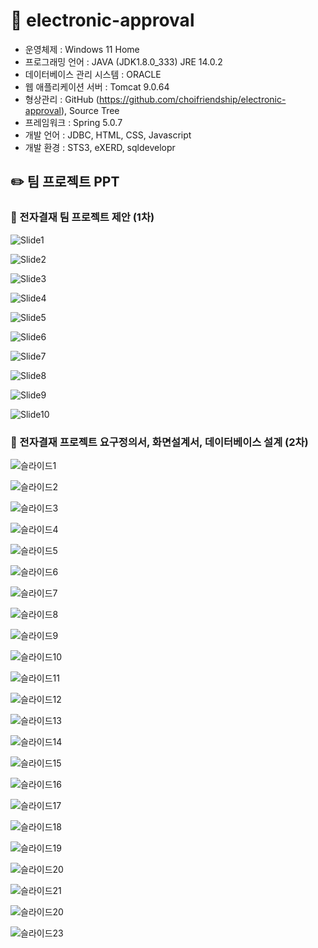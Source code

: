 # 📒 electronic-approval

- 운영체제 : Windows 11 Home
- 프로그래밍 언어 : JAVA (JDK1.8.0_333) JRE 14.0.2
- 데이터베이스 관리 시스템 : ORACLE
- 웹 애플리케이션 서버 : Tomcat 9.0.64
- 형상관리 : GitHub (https://github.com/choifriendship/electronic-approval), Source Tree
- 프레임워크 : Spring 5.0.7
- 개발 언어 : JDBC, HTML, CSS, Javascript
- 개발 환경 : STS3, eXERD, sqldevelopr


## ✏️ 팀 프로젝트 PPT


### 📝 전자결재 팀 프로젝트 제안 (1차)

![Slide1](https://user-images.githubusercontent.com/101532396/179870754-03eaf807-0c10-495c-a473-c66b1eef0c12.jpg)

![Slide2](https://user-images.githubusercontent.com/101532396/179870762-ffd6e4aa-d8c9-46b3-9ff9-c1bb6324f5a8.jpg)

![Slide3](https://user-images.githubusercontent.com/101532396/179870767-5ee7d4b5-8f8e-4d0f-9b46-e2f3c485aa07.jpg)

![Slide4](https://user-images.githubusercontent.com/101532396/179870773-51604a3a-559d-4502-aa19-6189a9c8addc.jpg)

![Slide5](https://user-images.githubusercontent.com/101532396/179870775-d0eb1508-2614-45ab-a16e-5dba2a84712b.jpg)

![Slide6](https://user-images.githubusercontent.com/101532396/179870777-a85c92cb-b380-48d7-bb10-effabae79ff7.jpg)

![Slide7](https://user-images.githubusercontent.com/101532396/179870779-4e605a9e-3417-45f4-9530-2bf84b5a9e7c.jpg)

![Slide8](https://user-images.githubusercontent.com/101532396/179870782-d4e91f60-df66-4134-971c-8717c583879c.jpg)

![Slide9](https://user-images.githubusercontent.com/101532396/179870787-85351c46-c19d-4d2b-8181-d6b233f7a76b.jpg)

![Slide10](https://user-images.githubusercontent.com/101532396/179870789-0cbd2fed-d4ee-4972-9bdf-0d50c9fbf464.jpg)



### 📝 전자결재 프로젝트 요구정의서, 화면설계서, 데이터베이스 설계 (2차)

![슬라이드1](https://user-images.githubusercontent.com/101532396/179868946-794f3ad4-b085-4faa-b77b-fa16ccb36be1.JPG)

![슬라이드2](https://user-images.githubusercontent.com/101532396/179868948-36f3d5c7-f7ad-45b0-97a8-8049b2c299cf.JPG)

![슬라이드3](https://user-images.githubusercontent.com/101532396/179868958-6f8ee673-d2bb-4e0e-9127-2f6ac362deb2.JPG)

![슬라이드4](https://user-images.githubusercontent.com/101532396/179868962-7f0c16da-f819-4871-b9b2-a93df48b2ecf.JPG)

![슬라이드5](https://user-images.githubusercontent.com/101532396/179868965-30ea7fcc-be33-4b0c-bfa5-89504727fcd3.JPG)

![슬라이드6](https://user-images.githubusercontent.com/101532396/179868969-5a5a07ee-ad7a-4ac6-91cb-463a28ea5a79.JPG)

![슬라이드7](https://user-images.githubusercontent.com/101532396/179868982-d5540199-f7f2-41c0-a5a9-42a88cf4a00a.JPG)

![슬라이드8](https://user-images.githubusercontent.com/101532396/179868988-925d3f24-1f47-460a-9668-b7f620925e44.JPG)

![슬라이드9](https://user-images.githubusercontent.com/101532396/179868991-9b4a430b-3beb-4839-9cac-027fad22d664.JPG)

![슬라이드10](https://user-images.githubusercontent.com/101532396/179868992-19ac0b65-6cfe-4198-8e7e-c111b80d000c.JPG)

![슬라이드11](https://user-images.githubusercontent.com/101532396/179868999-2fae912f-5e6d-44be-87a0-3ef0a6374f25.JPG)

![슬라이드12](https://user-images.githubusercontent.com/101532396/179869000-61c2365d-c90d-441f-a7e9-0e5eb251759a.JPG)

![슬라이드13](https://user-images.githubusercontent.com/101532396/179869006-7b6e6c19-f341-4f60-a71d-b2a9f985973d.JPG)

![슬라이드14](https://user-images.githubusercontent.com/101532396/179869008-bc64a5cf-bb94-44a8-bdf5-9ac243f0c114.JPG)

![슬라이드15](https://user-images.githubusercontent.com/101532396/179869022-ba686fbf-743b-4232-8cdd-326774f0c817.JPG)

![슬라이드16](https://user-images.githubusercontent.com/101532396/179869028-cb597b8b-94e5-4430-bb63-a0db2734c213.JPG)

![슬라이드17](https://user-images.githubusercontent.com/101532396/179869033-0e216647-ef39-4e2f-ab18-0ee5d42a6a70.JPG)

![슬라이드18](https://user-images.githubusercontent.com/101532396/179869039-d4de6c50-0125-4125-9107-f373d285eba9.JPG)

![슬라이드19](https://user-images.githubusercontent.com/101532396/179869043-99769593-75f9-4acf-bbd3-ad264508bf30.JPG)

![슬라이드20](https://user-images.githubusercontent.com/101532396/179869049-f12535b4-b49d-4d01-8335-894016838a04.JPG)

![슬라이드21](https://user-images.githubusercontent.com/101532396/179869012-a5c38877-d544-46ca-b9fc-6916819eb961.JPG)

![슬라이드20](https://user-images.githubusercontent.com/101532396/179869049-f12535b4-b49d-4d01-8335-894016838a04.JPG)

![슬라이드23](https://user-images.githubusercontent.com/101532396/179869062-685a8459-1e74-474b-8d33-0399ca400f1a.JPG)
